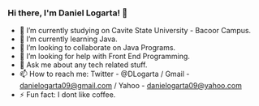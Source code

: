 ### Hi there, I'm Daniel Logarta! 👋

- 🔭 I’m currently studying on Cavite State University - Bacoor Campus.
- 🌱 I’m currently learning Java.
- 👯 I’m looking to collaborate on Java Programs.
- 🤔 I’m looking for help with Front End Programming.
- 💬 Ask me about any tech related stuff.
- 📫 How to reach me: Twitter - @DLogarta / Gmail - danielogarta09@gmail.com / Yahoo - danielogarta09@yahoo.com
- ⚡ Fun fact: I dont like coffee.
